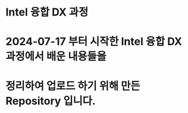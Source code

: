 Intel 융합 DX 과정
==================
# 2024-07-17 부터 시작한 Intel 융합 DX 과정에서 배운 내용들을 
# 정리하여 업로드 하기 위해 만든 Repository 입니다.
